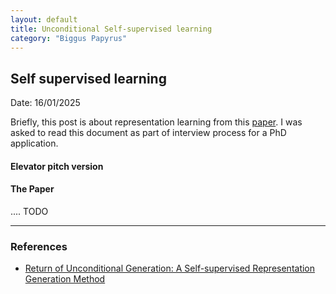 ```yaml
---
layout: default
title: Unconditional Self-supervised learning
category: "Biggus Papyrus"
---
```


## Self supervised learning

Date: 16/01/2025

Briefly, this post is about representation learning from this [paper](https://openreview.net/forum?id=JqtHMZtqWm). I was asked to read this document as part of interview process for a PhD application. 

#### Elevator pitch version


#### The Paper


.... TODO

---

### References
- [Return of Unconditional Generation: A Self-supervised Representation Generation Method](https://openreview.net/pdf?id=clTa4JFBML)